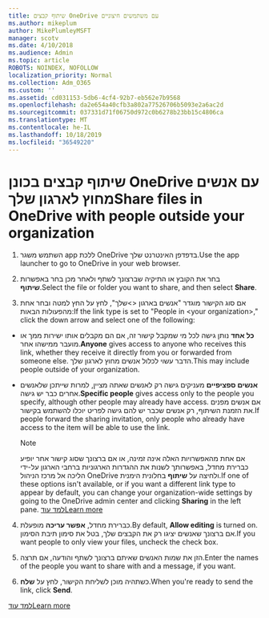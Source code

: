 ```yaml
---
title: שיתוף קבצים OneDrive עם משתמשים חיצוניים
ms.author: mikeplum
author: MikePlumleyMSFT
manager: scotv
ms.date: 4/10/2018
ms.audience: Admin
ms.topic: article
ROBOTS: NOINDEX, NOFOLLOW
localization_priority: Normal
ms.collection: Adm_O365
ms.custom: ''
ms.assetid: cd031153-5db6-4cf4-92b7-eb562e7b9568
ms.openlocfilehash: da2e654a40cfb3a802a77526706b5093e2a6ac2d
ms.sourcegitcommit: 037331d71f06750d972c0b6278b23bb15c4806ca
ms.translationtype: MT
ms.contentlocale: he-IL
ms.lasthandoff: 10/18/2019
ms.locfileid: "36549220"
---
```

# <a name="share-files-in-onedrive-with-people-outside-your-organization"></a><span data-ttu-id="1e5c0-102">שיתוף קבצים בכונן OneDrive עם אנשים מחוץ לארגון שלך</span><span class="sxs-lookup"><span data-stu-id="1e5c0-102">Share files in OneDrive with people outside your organization</span></span>

1. <span data-ttu-id="1e5c0-103">השתמש משגר app ללכת OneDrive בדפדפן האינטרנט שלך.</span><span class="sxs-lookup"><span data-stu-id="1e5c0-103">Use the app launcher to go to OneDrive in your web browser.</span></span> 
    
2. <span data-ttu-id="1e5c0-104">בחר את הקובץ או התיקיה שברצונך לשתף ולאחר מכן בחר באפשרות **שיתוף**.</span><span class="sxs-lookup"><span data-stu-id="1e5c0-104">Select the file or folder you want to share, and then select **Share**.</span></span> 
    
3. <span data-ttu-id="1e5c0-105">אם סוג הקישור מוגדר "אנשים בארגון \<\>שלך", לחץ על החץ למטה ובחר אחת מהפעולות הבאות:</span><span class="sxs-lookup"><span data-stu-id="1e5c0-105">If the link type is set to "People in \<your organization\>," click the down arrow and select one of the following:</span></span> 
    
  - <span data-ttu-id="1e5c0-106">**כל אחד** נותן גישה לכל מי שמקבל קישור זה, אם הם מקבלים אותו ישירות ממך או מועבר ממישהו אחר.</span><span class="sxs-lookup"><span data-stu-id="1e5c0-106">**Anyone** gives access to anyone who receives this link, whether they receive it directly from you or forwarded from someone else.</span></span> <span data-ttu-id="1e5c0-107">הדבר עשוי לכלול אנשים מחוץ לארגון שלך.</span><span class="sxs-lookup"><span data-stu-id="1e5c0-107">This may include people outside of your organization.</span></span> 
    
  - <span data-ttu-id="1e5c0-108">**אנשים ספציפיים** מעניקים גישה רק לאנשים שאתה מציין, למרות שייתכן שלאנשים אחרים כבר יש גישה.</span><span class="sxs-lookup"><span data-stu-id="1e5c0-108">**Specific people** gives access only to the people you specify, although other people may already have access.</span></span> <span data-ttu-id="1e5c0-109">אם אנשים מפנים את הזמנת השיתוף, רק אנשים שכבר יש להם גישה לפריט יוכלו להשתמש בקישור.</span><span class="sxs-lookup"><span data-stu-id="1e5c0-109">If people forward the sharing invitation, only people who already have access to the item will be able to use the link.</span></span> 
    
    > [!NOTE]
    > <span data-ttu-id="1e5c0-110">אם אחת מהאפשרויות האלה אינה זמינה, או אם ברצונך שסוג קישור אחר יופיע כברירת מחדל, באפשרותך לשנות את ההגדרות הארגוניות ברחבי הארגון על-ידי הליכה אל מרכז הניהול OneDrive ולחיצה על **שיתוף** בחלונית הימנית.</span><span class="sxs-lookup"><span data-stu-id="1e5c0-110">If one of these options isn't available, or if you want a different link type to appear by default, you can change your organization-wide settings by going to the OneDrive admin center and clicking **Sharing** in the left pane.</span></span> [<span data-ttu-id="1e5c0-111">למד עוד</span><span class="sxs-lookup"><span data-stu-id="1e5c0-111">Learn more</span></span>](https://go.microsoft.com/fwlink/?linkid=871961)
  
4. <span data-ttu-id="1e5c0-112">כברירת מחדל, **אפשר עריכה** מופעלת.</span><span class="sxs-lookup"><span data-stu-id="1e5c0-112">By default, **Allow editing** is turned on.</span></span> <span data-ttu-id="1e5c0-113">אם ברצונך שאנשים יציגו רק את הקבצים שלך, בטל את סימון תיבת הסימון.</span><span class="sxs-lookup"><span data-stu-id="1e5c0-113">If you want people to only view your files, uncheck the check box.</span></span> 
    
5. <span data-ttu-id="1e5c0-114">הזן את שמות האנשים שאיתם ברצונך לשתף והודעה, אם תרצה.</span><span class="sxs-lookup"><span data-stu-id="1e5c0-114">Enter the names of the people you want to share with and a message, if you want.</span></span>
    
6. <span data-ttu-id="1e5c0-115">כשתהיה מוכן לשליחת הקישור, לחץ על **שלח**.</span><span class="sxs-lookup"><span data-stu-id="1e5c0-115">When you're ready to send the link, click **Send**.</span></span> 
    
[<span data-ttu-id="1e5c0-116">למד עוד</span><span class="sxs-lookup"><span data-stu-id="1e5c0-116">Learn more</span></span>](https://go.microsoft.com/fwlink/?linkid=871861)
  

